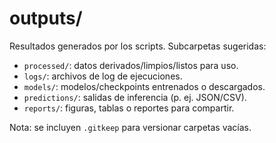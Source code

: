 # outputs/

Resultados generados por los scripts. Subcarpetas sugeridas:

- `processed/`: datos derivados/limpios/listos para uso.
- `logs/`: archivos de log de ejecuciones.
- `models/`: modelos/checkpoints entrenados o descargados.
- `predictions/`: salidas de inferencia (p. ej. JSON/CSV).
- `reports/`: figuras, tablas o reportes para compartir.

Nota: se incluyen `.gitkeep` para versionar carpetas vacías.
